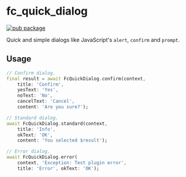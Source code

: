 # fc_quick_dialog

[![pub package](https://img.shields.io/pub/v/fc_quick_dialog.svg)](https://pub.dev/packages/fc_quick_dialog)

Quick and simple dialogs like JavaScript's `alert`, `confirm` and `prompt`.

## Usage

```dart
// Confirm dialog.
final result = await FcQuickDialog.confirm(context,
    title: 'Confirm',
    yesText: 'Yes',
    noText: 'No',
    cancelText: 'Cancel',
    content: 'Are you sure?');

// Standard dialog.
await FcQuickDialog.standard(context,
    title: 'Info',
    okText: 'OK',
    content: 'You selected $result');

// Error dialog.
await FcQuickDialog.error(
    context, 'Exception: Test plugin error',
    title: 'Error', okText: 'OK');
```
